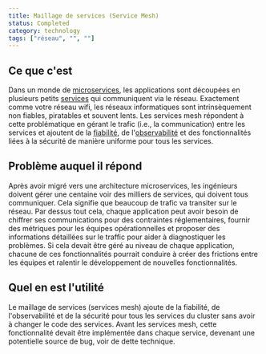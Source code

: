 ```yaml
---
title: Maillage de services (Service Mesh)
status: Completed
category: technology
tags: ["réseau", "", ""]
---
```


## Ce que c'est 

Dans un monde de [microservices](/fr/microservices-architecture/), les applications sont découpées en plusieurs petits [services](/fr/service/) qui communiquent via 
le réseau.
Exactement comme votre réseau wifi, les réseaux informatiques sont intrinsèquement non fiables, piratables et souvent lents.
Les services mesh répondent à cette problématique en gérant le trafic (i.e., la communication) entre les services et ajoutent de la
[fiabilité](/fr/reliability/), de l'[observabilité](/fr/observability/) et des fonctionnalités liées à la sécurité de manière uniforme pour tous
les services.

## Problème auquel il répond

Après avoir migré vers une architecture microservices, les ingénieurs doivent gérer une centaine
voir des milliers de services, qui doivent tous communiquer.
Cela signifie que beaucoup de trafic va transiter sur le réseau.
Par dessus tout cela, chaque application peut avoir besoin de chiffrer ses communications pour des contraintes
réglementaires, fournir des métriques pour les équipes opérationnelles et proposer des informations détaillées sur le traffic
pour aider à diagnostiquer les problèmes.
Si cela devait être géré au niveau de chaque application, chacune de ces fonctionnalités pourrait conduire à créer des frictions entre les équipes et ralentir le développement de nouvelles fonctionnalités.

## Quel en est l'utilité

Le maillage de services (services mesh) ajoute de la fiabilité, de l'observabilité et de la sécurité
pour tous les services du cluster sans avoir à changer le code des services.
Avant les services mesh, cette fonctionnalité devait être implémentée dans chaque service,
devenant une potentielle source de bug, voir de dette technique.
